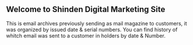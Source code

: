 ## Welcome to Shinden Digital Marketing Site

This is email archives previously sending as mail magazine to customers, it was organized by issued date & serial numbers.
You can find history of whitch email was sent to a customer in holders by date & Number.
